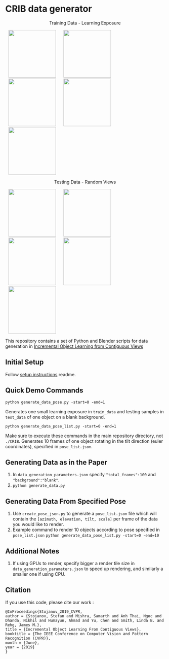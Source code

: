 # CRIB data generator
<p align="center">
Training Data - Learning Exposure

<img src="https://i.imgur.com/w2DhaHi.gif" width="150" hspace="10"/> <img src="https://i.imgur.com/YUgapi0.gif" width="150" hspace="10"/> <img src="https://i.imgur.com/4LCT3EX.gif" width="150" hspace="10"/> <img src="https://i.imgur.com/ZHO82dX.gif" width="150" hspace="10"/> <img src="https://i.imgur.com/1CSifc0.gif" width="150" hspace="10"/> 
</p>
<p align="center">
Testing Data - Random Views

<img src="https://i.imgur.com/DHwE9Ky.gif" width="150" hspace="10"/> <img src="https://i.imgur.com/kdeZprM.gif" width="150" hspace="10"/> <img src="https://i.imgur.com/xj8qEGi.gif" width="150" hspace="10"/> <img src="https://i.imgur.com/jncaBfj.gif" width="150" hspace="10"/> <img src="https://i.imgur.com/7lmZCeF.gif" width="150" hspace="10"/> 
</p>


This repository contains a set of Python and Blender scripts for data generation in [Incremental Object Learning from Contiguous Views](http://openaccess.thecvf.com/content_CVPR_2019/html/Stojanov_Incremental_Object_Learning_From_Contiguous_Views_CVPR_2019_paper.html)

## Initial Setup
Follow [setup instructions](https://github.com/iolfcv/CRIB_Data_Generator/blob/master/SETUP.md) readme.

## Quick Demo Commands
``` 
python generate_data_pose.py -start=0 -end=1 
```
Generates one small learning exposure in `train_data` and testing samples in `test_data` of one object on a blank background.
``` 
python generate_data_pose_list.py -start=0 -end=1 
```
Make sure to execute these commands in the main repository directory, not `./CRIB`.
Generates 10 frames of one object rotating in the tilt direction (euler coordinates), specified in `pose_list.json`.
## Generating Data as in the Paper
1. In `data_generation_parameters.json` specify `"total_frames":100` and `"background":"blank"`.
2. ```python generate_data.py ```

## Generating Data From Specified Pose
1. Use `create_pose_json.py` to generate a `pose_list.json` file which will contain the `[azimuth, elevation, tilt, scale]` per frame of the data you would like to render.
2. Example command to render 10 objects according to pose specified in `pose_list.json` 
```python generate_data_pose_list.py -start=0 -end=10```

## Additional Notes
1. If using GPUs to render, specify bigger a render tile size in `data_generation_parameters.json` to speed up rendering, and similarly a smaller one if using CPU.

## Citation
If you use this code, please cite our work :
```
@InProceedings{Stojanov_2019_CVPR,
author = {Stojanov, Stefan and Mishra, Samarth and Anh Thai, Ngoc and Dhanda, Nikhil and Humayun, Ahmad and Yu, Chen and Smith, Linda B. and Rehg, James M.},
title = {Incremental Object Learning From Contiguous Views},
booktitle = {The IEEE Conference on Computer Vision and Pattern Recognition (CVPR)},
month = {June},
year = {2019}
} 
```
